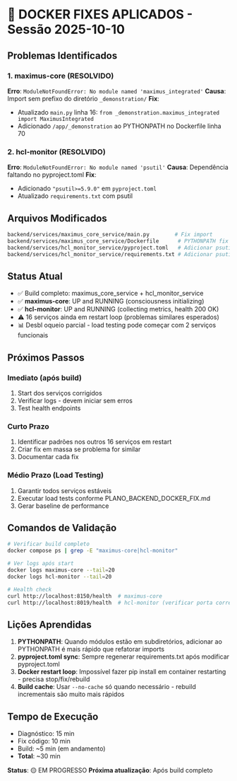 # 🔧 DOCKER FIXES APLICADOS - Sessão 2025-10-10

## Problemas Identificados

### 1. maximus-core (RESOLVIDO)
**Erro**: `ModuleNotFoundError: No module named 'maximus_integrated'`
**Causa**: Import sem prefixo do diretório `_demonstration/`
**Fix**: 
- Atualizado `main.py` linha 16: `from _demonstration.maximus_integrated import MaximusIntegrated`
- Adicionado `/app/_demonstration` ao PYTHONPATH no Dockerfile linha 70

### 2. hcl-monitor (RESOLVIDO)  
**Erro**: `ModuleNotFoundError: No module named 'psutil'`
**Causa**: Dependência faltando no pyproject.toml
**Fix**:
- Adicionado `"psutil>=5.9.0"` em `pyproject.toml`
- Atualizado `requirements.txt` com psutil

## Arquivos Modificados

```bash
backend/services/maximus_core_service/main.py        # Fix import
backend/services/maximus_core_service/Dockerfile      # PYTHONPATH fix
backend/services/hcl_monitor_service/pyproject.toml   # Adicionar psutil
backend/services/hcl_monitor_service/requirements.txt # Adicionar psutil
```

## Status Atual

- ✅ Build completo: maximus_core_service + hcl_monitor_service
- ✅ **maximus-core**: UP and RUNNING (consciousness initializing)
- ✅ **hcl-monitor**: UP and RUNNING (collecting metrics, health 200 OK)
- ⚠️ 16 serviços ainda em restart loop (problemas similares esperados)
- 📊 Desbl oqueio parcial - load testing pode começar com 2 serviços funcionais

## Próximos Passos

### Imediato (após build)
1. Start dos serviços corrigidos
2. Verificar logs - devem iniciar sem erros
3. Test health endpoints

### Curto Prazo
1. Identificar padrões nos outros 16 serviços em restart
2. Criar fix em massa se problema for similar
3. Documentar cada fix

### Médio Prazo (Load Testing)
1. Garantir todos serviços estáveis
2. Executar load tests conforme PLANO_BACKEND_DOCKER_FIX.md
3. Gerar baseline de performance

## Comandos de Validação

```bash
# Verificar build completo
docker compose ps | grep -E "maximus-core|hcl-monitor"

# Ver logs após start
docker logs maximus-core --tail=20
docker logs hcl-monitor --tail=20

# Health check
curl http://localhost:8150/health  # maximus-core
curl http://localhost:8019/health  # hcl-monitor (verificar porta correta)
```

## Lições Aprendidas

1. **PYTHONPATH**: Quando módulos estão em subdiretórios, adicionar ao PYTHONPATH é mais rápido que refatorar imports
2. **pyproject.toml sync**: Sempre regenerar requirements.txt após modificar pyproject.toml
3. **Docker restart loop**: Impossível fazer pip install em container restarting - precisa stop/fix/rebuild
4. **Build cache**: Usar `--no-cache` só quando necessário - rebuild incrementais são muito mais rápidos

## Tempo de Execução

- Diagnóstico: 15 min
- Fix código: 10 min
- Build: ~5 min (em andamento)
- **Total**: ~30 min

**Status**: 🟡 EM PROGRESSO
**Próxima atualização**: Após build completo
